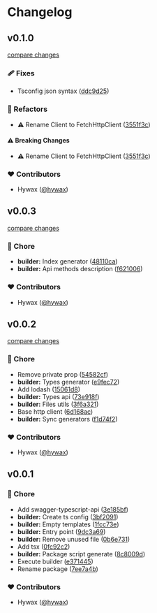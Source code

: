# Changelog


## v0.1.0

[compare changes](https://github.com/hywax/gotify-client/compare/v0.0.3...v0.1.0)

### 🩹 Fixes

- Tsconfig json syntax ([ddc9d25](https://github.com/hywax/gotify-client/commit/ddc9d25))

### 💅 Refactors

- ⚠️  Rename Client to FetchHttpClient ([3551f3c](https://github.com/hywax/gotify-client/commit/3551f3c))

#### ⚠️ Breaking Changes

- ⚠️  Rename Client to FetchHttpClient ([3551f3c](https://github.com/hywax/gotify-client/commit/3551f3c))

### ❤️ Contributors

- Hywax ([@hywax](http://github.com/hywax))

## v0.0.3

[compare changes](https://github.com/hywax/gotify-client/compare/v0.0.2...v0.0.3)

### 🏡 Chore

- **builder:** Index generator ([48110ca](https://github.com/hywax/gotify-client/commit/48110ca))
- **builder:** Api methods description ([f621006](https://github.com/hywax/gotify-client/commit/f621006))

### ❤️ Contributors

- Hywax ([@hywax](http://github.com/hywax))

## v0.0.2

[compare changes](https://github.com/hywax/gotify-client/compare/v0.0.1...v0.0.2)

### 🏡 Chore

- Remove private prop ([54582cf](https://github.com/hywax/gotify-client/commit/54582cf))
- **builder:** Types generator ([e9fec72](https://github.com/hywax/gotify-client/commit/e9fec72))
- Add lodash ([15061d8](https://github.com/hywax/gotify-client/commit/15061d8))
- **builder:** Types api ([73e918f](https://github.com/hywax/gotify-client/commit/73e918f))
- **builder:** Files utils ([3f6a321](https://github.com/hywax/gotify-client/commit/3f6a321))
- Base http client ([6d168ac](https://github.com/hywax/gotify-client/commit/6d168ac))
- **builder:** Sync generators ([f1d74f2](https://github.com/hywax/gotify-client/commit/f1d74f2))

### ❤️ Contributors

- Hywax ([@hywax](http://github.com/hywax))

## v0.0.1


### 🏡 Chore

- Add swagger-typescript-api ([3e185bf](https://github.com/hywax/gotify-client/commit/3e185bf))
- **builder:** Create ts config ([3bf2091](https://github.com/hywax/gotify-client/commit/3bf2091))
- **builder:** Empty templates ([1fcc73e](https://github.com/hywax/gotify-client/commit/1fcc73e))
- **builder:** Entry point ([9dc3a69](https://github.com/hywax/gotify-client/commit/9dc3a69))
- **builder:** Remove unused file ([0b6e731](https://github.com/hywax/gotify-client/commit/0b6e731))
- Add tsx ([0fc92c2](https://github.com/hywax/gotify-client/commit/0fc92c2))
- **builder:** Package script generate ([8c8009d](https://github.com/hywax/gotify-client/commit/8c8009d))
- Execute builder ([e371445](https://github.com/hywax/gotify-client/commit/e371445))
- Rename package ([7ee7a4b](https://github.com/hywax/gotify-client/commit/7ee7a4b))

### ❤️ Contributors

- Hywax ([@hywax](http://github.com/hywax))

